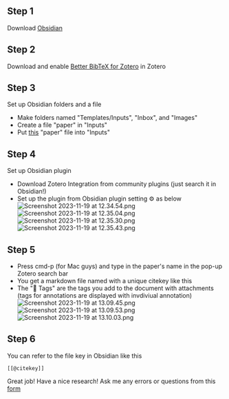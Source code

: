 ## Step 1
Download [Obsidian](https://obsidian.md/download)

## Step 2
Download and enable [Better BibTeX for Zotero](https://retorque.re/zotero-better-bibtex/) in Zotero

## Step 3
Set up Obsidian folders and a file
- Make folders named "Templates/Inputs", "Inbox", and "Images"
- Create a file "paper" in "Inputs"
- Put [this](https://github.com/yuyuslab/Zotero-Obsidian-Integration/blob/main/paper) "paper" file into "Inputs"

## Step 4
Set up Obsidian plugin
- Download Zotero Integration from community plugins (just search it in Obsidian!)
- Set up the plugin from Obsidian plugin setting ⚙️ as below
![Screenshot 2023-11-19 at 12.34.54.png](https://github.com/yuyuslab/Zotero-Obsidian-Integration/blob/main/screenshots/Screenshot%202023-11-19%20at%2012.34.54.png)
![Screenshot 2023-11-19 at 12.35.04.png](https://github.com/yuyuslab/Zotero-Obsidian-Integration/blob/main/screenshots/Screenshot%202023-11-19%20at%2012.35.04.png)
![Screenshot 2023-11-19 at 12.35.30.png](https://github.com/yuyuslab/Zotero-Obsidian-Integration/blob/main/screenshots/Screenshot%202023-11-19%20at%2012.35.30.png)
![Screenshot 2023-11-19 at 12.35.43.png](https://github.com/yuyuslab/Zotero-Obsidian-Integration/blob/main/screenshots/Screenshot%202023-11-19%20at%2012.35.43.png)

## Step 5
- Press cmd-p (for Mac guys) and type in the paper's name in the pop-up Zotero search bar
- You get a markdown file named with a unique citekey like this
- The "🔖 Tags" are the tags you add to the document with attachments (tags for annotations are displayed with invdiviual annotation)
![Screenshot 2023-11-19 at 13.09.45.png](https://github.com/yuyuslab/Zotero-Obsidian-Integration/blob/main/screenshots/Screenshot%202023-11-19%20at%2013.09.45.png)
![Screenshot 2023-11-19 at 13.09.53.png](https://github.com/yuyuslab/Zotero-Obsidian-Integration/blob/main/screenshots/Screenshot%202023-11-19%20at%2013.09.53.png)
![Screenshot 2023-11-19 at 13.10.03.png](https://github.com/yuyuslab/Zotero-Obsidian-Integration/blob/main/screenshots/Screenshot%202023-11-19%20at%2013.10.03.png)

## Step 6
You can refer to the file key in Obsidian like this
```
[[@citekey]]
```
Great job! Have a nice research!
Ask me any errors or questions from this [form](https://forms.gle/DzAAvs6faR6zgXW89)


